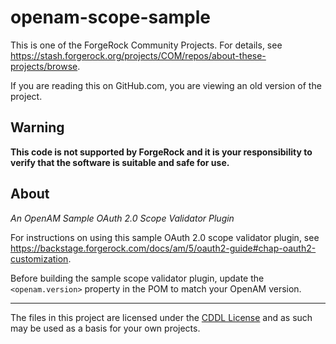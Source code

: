 <!--  
/*
 * The contents of this file are subject to the terms of the Common Development and
 * Distribution License (the License). You may not use this file except in compliance with the
 * License.
 *
 * You can obtain a copy of the License at legal/CDDLv1.0.txt. See the License for the
 * specific language governing permission and limitations under the License.
 *
 * When distributing Covered Software, include this CDDL Header Notice in each file and include
 * the License file at legal/CDDLv1.0.txt. If applicable, add the following below the CDDL
 * Header, with the fields enclosed by brackets [] replaced by your own identifying
 * information: "Portions copyright [year] [name of copyright owner]".
 *
 * Copyright 2017 ForgeRock AS.
 */
-->

# openam-scope-sample

This is one of the ForgeRock Community Projects.
For details, see <https://stash.forgerock.org/projects/COM/repos/about-these-projects/browse>.

If you are reading this on GitHub.com, you are viewing an old version of the project.

## Warning
**This code is not supported by ForgeRock and it is your responsibility to verify that the software is suitable and safe for use.**

## About

*An OpenAM Sample OAuth 2.0 Scope Validator Plugin*

For instructions on using this sample OAuth 2.0 scope validator plugin,
see <https://backstage.forgerock.com/docs/am/5/oauth2-guide#chap-oauth2-customization>.

Before building the sample scope validator plugin,
update the `<openam.version>` property in the POM to match your OpenAM version.

* * *

The files in this project are licensed under the [CDDL License](https://forum.forgerock.com/cddlv1-0/) and as such may be used as a basis for your own projects.
